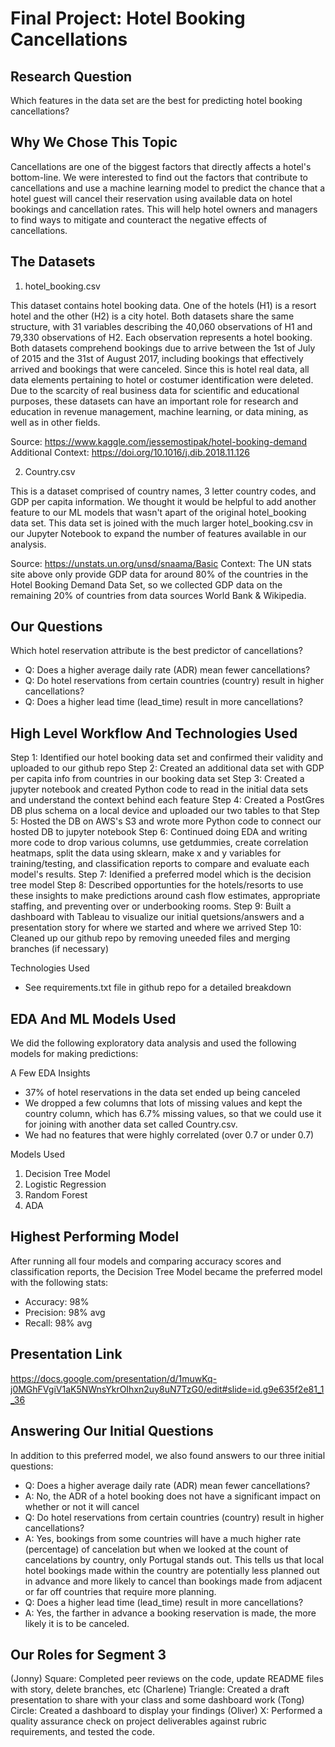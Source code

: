 # Final Project: Hotel Booking Cancellations

## Research Question

Which features in the data set are the best for predicting hotel booking cancellations?

## Why We Chose This Topic

Cancellations are one of the biggest factors that directly affects a hotel's bottom-line.  We were interested to find out the factors that contribute to cancellations and use a machine learning model to predict the chance that a hotel guest will cancel their reservation using available data on hotel bookings and cancellation rates.  This will help hotel owners and managers to find ways to mitigate and counteract the negative effects of cancellations.

## The Datasets

1) hotel_booking.csv

This dataset contains hotel booking data. One of the hotels (H1) is a resort hotel and the other (H2) is a city hotel.  Both datasets share the same structure, with 31 variables describing the 40,060 observations of H1 and 79,330 observations of H2. Each observation represents a hotel booking. Both datasets comprehend bookings due to arrive between the 1st of July of 2015 and the 31st of August 2017, including bookings that effectively arrived and bookings that were canceled. Since this is hotel real data, all data elements pertaining to hotel or costumer identification were deleted.  Due to the scarcity of real business data for scientific and educational purposes, these datasets can have an important role for research and education in revenue management, machine learning, or data mining, as well as in other fields. 

Source: https://www.kaggle.com/jessemostipak/hotel-booking-demand
Additional Context: https://doi.org/10.1016/j.dib.2018.11.126

2) Country.csv

This is a dataset comprised of country names, 3 letter country codes, and GDP per capita information.  We thought it would be helpful to add another feature to our ML models that wasn't apart of the original hotel_booking data set.  This data set is joined with the much larger hotel_booking.csv in our Jupyter Notebook to expand the number of features available in our analysis.

Source: https://unstats.un.org/unsd/snaama/Basic
Context: The UN stats site above only provide GDP data for around  80% of the countries in the Hotel Booking Demand Data Set, so we collected GDP data on the remaining 20% of countries from data sources World Bank & Wikipedia.

## Our Questions

Which hotel reservation attribute is the best predictor of cancellations?

- Q: Does a higher average daily rate (ADR) mean fewer cancellations?
- Q: Do hotel reservations from certain countries (country) result in higher cancellations?
- Q: Does a higher lead time (lead_time) result in more cancellations?

## High Level Workflow And Technologies Used

Step 1: Identified our hotel booking data set and confirmed their validity and uploaded to our github repo
Step 2: Created an additional data set with GDP per capita info from countries in our booking data set
Step 3: Created a jupyter notebook and created Python code to read in the initial data sets and understand the context behind each feature
Step 4: Created a PostGres DB plus schema on a local device and uploaded our two tables to that
Step 5: Hosted the DB on AWS's S3 and wrote more Python code to connect our hosted DB to jupyter notebook
Step 6: Continued doing EDA and writing more code to drop various columns, use getdummies, create correlation heatmaps, split the data using sklearn, make x and y variables for training/testing, and classification reports to compare and evaluate each model's results.
Step 7: Idenified a preferred model which is the decision tree model
Step 8: Described opportunties for the hotels/resorts to use these insights to make predictions around cash flow estimates, appropriate staffing, and preventing over or underbooking rooms.
Step 9: Built a dashboard with Tableau to visualize our initial quetsions/answers and a presentation story for where we started and where we arrived
Step 10: Cleaned up our github repo by removing uneeded files and merging branches (if necessary)

Technologies Used
- See requirements.txt file in github repo for a detailed breakdown

## EDA And ML Models Used

We did the following exploratory data analysis and used the following models for making predictions:
 
A Few EDA Insights
- 37% of hotel reservations in the data set ended up being canceled
- We dropped a few columns that lots of missing values and kept the country column, which has 6.7% missing values, so that we could use it for joining with another data set called Country.csv.
- We had no features that were highly correlated (over 0.7 or under 0.7)

Models Used
1. Decision Tree Model 
2. Logistic Regression
3. Random Forest
4. ADA

## Highest Performing Model
After running all four models and comparing accuracy scores and classification reports, the Decision Tree Model became the preferred model with the following stats: 

- Accuracy: 98%
- Precision: 98% avg
- Recall: 98% avg

## Presentation Link
https://docs.google.com/presentation/d/1muwKq-j0MGhFVgiV1aK5NWnsYkrOIhxn2uy8uN7TzG0/edit#slide=id.g9e635f2e81_1_36

## Answering Our Initial Questions

In addition to this preferred model, we also found answers to our three initial questions:

- Q: Does a higher average daily rate (ADR) mean fewer cancellations?
- A: No, the ADR of a hotel booking does not have a significant impact on whether or not it will cancel
- Q: Do hotel reservations from certain countries (country) result in higher cancellations?
- A: Yes, bookings from some countries will have a much higher rate (percentage) of cancelation but when we looked at the count of cancelations by country, only Portugal stands out.  This tells us that local hotel bookings made within the country are potentially less planned out in advance and more likely to cancel than bookings made from adjacent or far off countries that require more planning.  
- Q: Does a higher lead time (lead_time) result in more cancellations?
- A: Yes, the farther in advance a booking reservation is made, the more likely it is to be canceled.

## Our Roles for Segment 3

(Jonny)    Square: Completed peer reviews on the code, update README files with story, delete branches, etc
(Charlene) Triangle: Created a draft presentation to share with your class and some dashboard work
(Tong)     Circle: Created a dashboard to display your findings
(Oliver)   X: Performed a quality assurance check on project deliverables against rubric requirements, and tested the code.